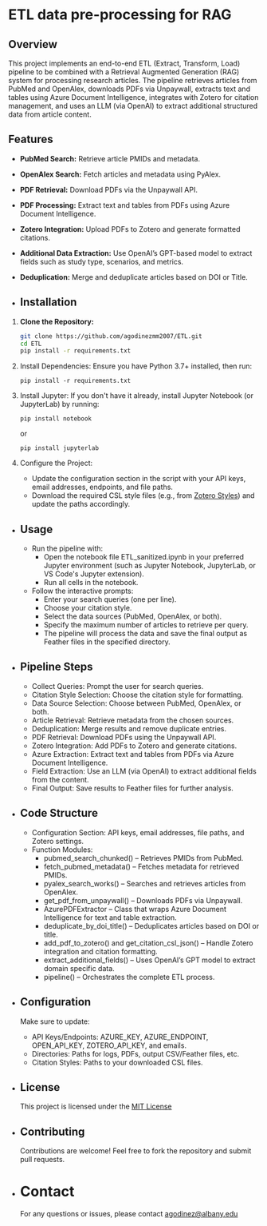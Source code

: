 # ETL data pre-processing for RAG

## Overview
This project implements an end-to-end ETL (Extract, Transform, Load) pipeline to be combined with a Retrieval Augmented Generation (RAG) system for processing research articles. 
The pipeline retrieves articles from PubMed and OpenAlex, downloads PDFs via Unpaywall, extracts text and tables using Azure Document Intelligence, integrates with Zotero for 
citation management, and uses an LLM (via OpenAI) to extract additional structured data from article content.

## Features
- **PubMed Search:** Retrieve article PMIDs and metadata.
- **OpenAlex Search:** Fetch articles and metadata using PyAlex.
- **PDF Retrieval:** Download PDFs via the Unpaywall API.
- **PDF Processing:** Extract text and tables from PDFs using Azure Document Intelligence.
- **Zotero Integration:** Upload PDFs to Zotero and generate formatted citations.
- **Additional Data Extraction:** Use OpenAI’s GPT-based model to extract fields such as study type, scenarios, and metrics.
- **Deduplication:** Merge and deduplicate articles based on DOI or Title.

- ## Installation
1. **Clone the Repository:**
   ```bash
   git clone https://github.com/agodinezmm2007/ETL.git
   cd ETL
   pip install -r requirements.txt
2. Install Dependencies: Ensure you have Python 3.7+ installed, then run:
   
   ```pip install -r requirements.txt```
   
4. Install Jupyter: If you don't have it already, install Jupyter Notebook (or JupyterLab) by running:
   
     ```pip install notebook```
  
   or
   
     ```pip install jupyterlab```
  
5. Configure the Project:
   * Update the configuration section in the script with your API keys, email addresses, endpoints, and file paths.
   * Download the required CSL style files (e.g., from [Zotero Styles](https://www.zotero.org/styles)) and update the paths accordingly.
   
- ## Usage
  - Run the pipeline with:
    * Open the notebook file ETL_sanitized.ipynb in your preferred Jupyter environment (such as Jupyter Notebook, JupyterLab, or VS Code's Jupyter extension).
    * Run all cells in the notebook.
  - Follow the interactive prompts:
    * Enter your search queries (one per line).
    * Choose your citation style.
    * Select the data sources (PubMed, OpenAlex, or both).
    * Specify the maximum number of articles to retrieve per query.
    * The pipeline will process the data and save the final output as Feather files in the specified directory.

- ## Pipeline Steps
  * Collect Queries: Prompt the user for search queries.
  * Citation Style Selection: Choose the citation style for formatting.
  * Data Source Selection: Choose between PubMed, OpenAlex, or both.
  * Article Retrieval: Retrieve metadata from the chosen sources.
  * Deduplication: Merge results and remove duplicate entries.
  * PDF Retrieval: Download PDFs using the Unpaywall API.
  * Zotero Integration: Add PDFs to Zotero and generate citations.
  * Azure Extraction: Extract text and tables from PDFs via Azure Document Intelligence.
  * Field Extraction: Use an LLM (via OpenAI) to extract additional fields from the content.
  * Final Output: Save results to Feather files for further analysis.
 
- ## Code Structure
  * Configuration Section: API keys, email addresses, file paths, and Zotero settings.
  * Function Modules:
      * pubmed_search_chunked() – Retrieves PMIDs from PubMed.
      * fetch_pubmed_metadata() – Fetches metadata for retrieved PMIDs.
      * pyalex_search_works() – Searches and retrieves articles from OpenAlex.
      * get_pdf_from_unpaywall() – Downloads PDFs via Unpaywall.
      * AzurePDFExtractor – Class that wraps Azure Document Intelligence for text and table extraction.
      * deduplicate_by_doi_title() – Deduplicates articles based on DOI or title.
      * add_pdf_to_zotero() and get_citation_csl_json() – Handle Zotero integration and citation formatting.
      * extract_additional_fields() – Uses OpenAI’s GPT model to extract domain specific data.
      * pipeline() – Orchestrates the complete ETL process.
- ## Configuration
  Make sure to update:
    * API Keys/Endpoints: AZURE_KEY, AZURE_ENDPOINT, OPEN_API_KEY, ZOTERO_API_KEY, and emails.
    * Directories: Paths for logs, PDFs, output CSV/Feather files, etc.
    * Citation Styles: Paths to your downloaded CSL files.
- ## License
  This project is licensed under the [MIT License](https://github.com/agodinezmm2007/ETL/blob/main/LICENSE)

- ## Contributing
  Contributions are welcome! Feel free to fork the repository and submit pull requests.

- # Contact
  For any questions or issues, please contact agodinez@albany.edu
